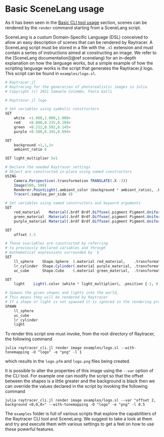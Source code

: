 # Basic SceneLang usage

As it has been seen in the [Basic CLI tool usage](@ref) section, scenes can be rendered by the `render` command starting from a SceneLang script.

SceneLang is a custum Domain-Specific Language (DSL) conceived to allow an easy description of scenes that can be rendered by Raytracer. A SceneLang script must be stored in a file with the `.sl` extension and must contain a series of instructions aimed at constructing an image. 
We refer to the [SceneLang documentation](@ref scenelang) for an in-depth explanation on how the language works, but a simple example of how the scripting language works is the script that generates the Raytracer.jl logo. This script can be found in `examples/logo.sl`.

```julia
# Raytracer.jl
# Raytracing for the generation of photorealistic images in Julia
# Copyright (c) 2021 Samuele Colombo, Paolo Galli

# Raytracer.jl logo

# Set variables using symbolic constructors
SET
	white  <1.000,1.000,1.000>
	red    <0.800,0.235,0.204>
	green  <0.212,0.592,0.145>
	purple <0.580,0.345,0.694>

SET
	background <1,1,1>
	ambient_ratio 0

SET light_multiplier 5e1

# Declare the needed Raytracer settings
# Object are constructed in-place using named constructors
USING
	Camera.Perspective(.transformation TRANSLATE(.X -3))
	Image(500, 500)
	Renderer.PointLight(.ambient_color $background * ambient_ratio$, .background_color background)
	Tracer(.samples_per_side 8)

# Set variables using named constructors and keyword arguments
SET
	red_material    Material(.brdf Brdf.Diffuse(.pigment Pigment.Uniform(red)))
	green_material  Material(.brdf Brdf.Diffuse(.pigment Pigment.Uniform(green)))
	purple_material Material(.brdf Brdf.Diffuse(.pigment Pigment.Uniform(purple)))

SET
	offset 1.5

# These svariables are constructed by referring 
# to previously declared variables and through
# mathematical expressions surrounded by `$`
SET
	ll_sphere    Shape.Sphere  (.material red_material,    .transformation TRANSLATE(.Y $ offset * 3/4$, .Z $-offset/2$))
	lr_cylinder  Shape.Cylinder(.material purple_material, .transformation TRANSLATE(.Y $-offset * 3/4$, .Z $-offset/2$) * SCALE 1.5)
	uc_cube      Shape.Cube    (.material green_material,  .transformation TRANSLATE(.Z $offset$) * SCALE 1.5)

SET
	light    Light(.color $white * light_multiplier$, .position {-2, 0, 0}, .linear_radius 1)

# Spawns the given shapes and lights into the world,
# This means they will be rendered by Raytracer
# If a shape or light is not spawned it is ignored in the rendering process.
SPAWN
	ll_sphere
	uc_cube
	lr_cylinder
	light
```
To render this script one must invoke, from the root directory of Raytracer, the following command

```shell
julia raytracer_cli.jl render image examples/logo.sl --with-tonemapping -O "logo" -e "png" -l 1
```
which results in the `logo.pfm` and `logo.png` files being created.

It is possible to alter the properties of this image using the `--var` option of the CLI tool. For example one can modify the script so that the offset between the shapes is a little greater and the background is black then we can override the values declared in the script by invoking the following command

```shell
julia raytracer_cli.jl render image examples/logo.sl --var "offset 2, background <0,0,0>" --with-tonemapping -O "logo" -e "png" -l 0.5
```

The `examples` folder is full of various scripts that explore the capabilitiers of the Raytracer CLI tool and SceneLang. We suggest to take a look at them and try and execute them with various settings to get a feel on how to use these powerful features.